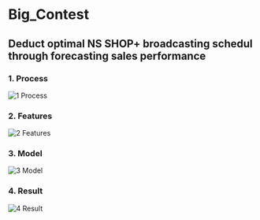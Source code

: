 # Big_Contest
## Deduct optimal NS SHOP+ broadcasting schedul through forecasting sales performance

### 1. Process
![1  Process](https://user-images.githubusercontent.com/80534659/112271712-9b2ca000-8cbe-11eb-9461-5a9025ef3dcb.PNG)

### 2. Features
![2  Features](https://user-images.githubusercontent.com/80534659/112271789-b7304180-8cbe-11eb-9555-d18d6f482b19.PNG)

### 3. Model
![3  Model](https://user-images.githubusercontent.com/80534659/112271778-b4cde780-8cbe-11eb-9a44-7188cb05c3b1.PNG)

### 4. Result
![4  Result](https://user-images.githubusercontent.com/80534659/112271798-b8fa0500-8cbe-11eb-89ea-acef507e5869.PNG)
